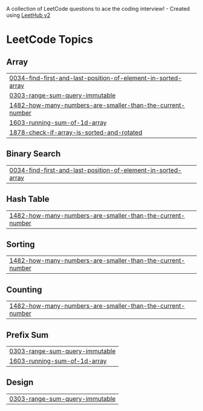 A collection of LeetCode questions to ace the coding interview! - Created using [LeetHub v2](https://github.com/arunbhardwaj/LeetHub-2.0)
<!---LeetCode Topics Start-->
# LeetCode Topics
## Array
|  |
| ------- |
| [0034-find-first-and-last-position-of-element-in-sorted-array](https://github.com/Siddharth1947/Leetcode_Practice/tree/master/0034-find-first-and-last-position-of-element-in-sorted-array) |
| [0303-range-sum-query-immutable](https://github.com/Siddharth1947/Leetcode_Practice/tree/master/0303-range-sum-query-immutable) |
| [1482-how-many-numbers-are-smaller-than-the-current-number](https://github.com/Siddharth1947/Leetcode_Practice/tree/master/1482-how-many-numbers-are-smaller-than-the-current-number) |
| [1603-running-sum-of-1d-array](https://github.com/Siddharth1947/Leetcode_Practice/tree/master/1603-running-sum-of-1d-array) |
| [1878-check-if-array-is-sorted-and-rotated](https://github.com/Siddharth1947/Leetcode_Practice/tree/master/1878-check-if-array-is-sorted-and-rotated) |
## Binary Search
|  |
| ------- |
| [0034-find-first-and-last-position-of-element-in-sorted-array](https://github.com/Siddharth1947/Leetcode_Practice/tree/master/0034-find-first-and-last-position-of-element-in-sorted-array) |
## Hash Table
|  |
| ------- |
| [1482-how-many-numbers-are-smaller-than-the-current-number](https://github.com/Siddharth1947/Leetcode_Practice/tree/master/1482-how-many-numbers-are-smaller-than-the-current-number) |
## Sorting
|  |
| ------- |
| [1482-how-many-numbers-are-smaller-than-the-current-number](https://github.com/Siddharth1947/Leetcode_Practice/tree/master/1482-how-many-numbers-are-smaller-than-the-current-number) |
## Counting
|  |
| ------- |
| [1482-how-many-numbers-are-smaller-than-the-current-number](https://github.com/Siddharth1947/Leetcode_Practice/tree/master/1482-how-many-numbers-are-smaller-than-the-current-number) |
## Prefix Sum
|  |
| ------- |
| [0303-range-sum-query-immutable](https://github.com/Siddharth1947/Leetcode_Practice/tree/master/0303-range-sum-query-immutable) |
| [1603-running-sum-of-1d-array](https://github.com/Siddharth1947/Leetcode_Practice/tree/master/1603-running-sum-of-1d-array) |
## Design
|  |
| ------- |
| [0303-range-sum-query-immutable](https://github.com/Siddharth1947/Leetcode_Practice/tree/master/0303-range-sum-query-immutable) |
<!---LeetCode Topics End-->